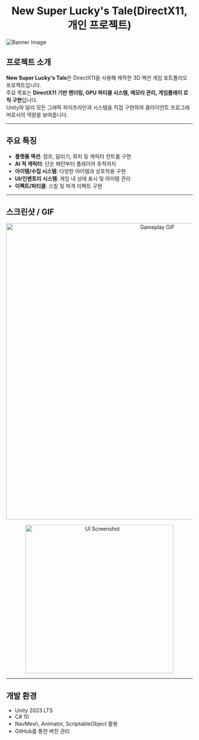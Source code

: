 <h1 align="center">New Super Lucky's Tale(DirectX11, 개인 프로젝트)</h1>

![Banner Image](https://cdn1.epicgames.com/d3288d6aaf794eb4821bab4c5ba08a0a/offer/EGS_NewSuperLuckysTale_PlayfulStudios_S5-1920x1080-87e8ef98b49a1fe926a9d83639de0a3a.jpg)

## 프로젝트 소개
**New Super Lucky's Tale**은 DirectX11을 사용해 제작한 3D 액션 게임 포트폴리오 프로젝트입니다.  
주요 목표는 **DirectX11 기반 렌더링, GPU 파티클 시스템, 메모리 관리, 게임플레이 로직 구현**입니다.  
Unity와 달리 모든 그래픽 파이프라인과 시스템을 직접 구현하여 클라이언트 프로그래머로서의 역량을 보여줍니다.

---

## 주요 특징
- **플랫폼 액션**: 점프, 달리기, 회피 등 캐릭터 컨트롤 구현  
- **AI 적 캐릭터**: 단순 패턴부터 플레이어 추적까지  
- **아이템/수집 시스템**: 다양한 아이템과 상호작용 구현  
- **UI/인벤토리 시스템**: 게임 내 상태 표시 및 아이템 관리  
- **이펙트/파티클**: 스킬 및 피격 이펙트 구현  

---

## 스크린샷 / GIF
<p align="center">
  <img src="./GitImages/DebugMode.gif.gif" alt="Gameplay GIF" width="800">
</p>

<p align="center">
  <img src="./Screenshots/ui.png" alt="UI Screenshot" width="400">
</p>

---

## 개발 환경
- Unity 2023 LTS  
- C# 10  
- NavMesh, Animator, ScriptableObject 활용  
- GitHub를 통한 버전 관리  

